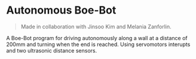 # Autonomous Boe-Bot

> Made in collaboration with Jinsoo Kim and Melania Zanforlin.

A Boe-Bot program for driving autonomously along a wall at a distance of 200mm and turning when the end is reached. 
Using servomotors interupts and two ultrasonic distance sensors.
